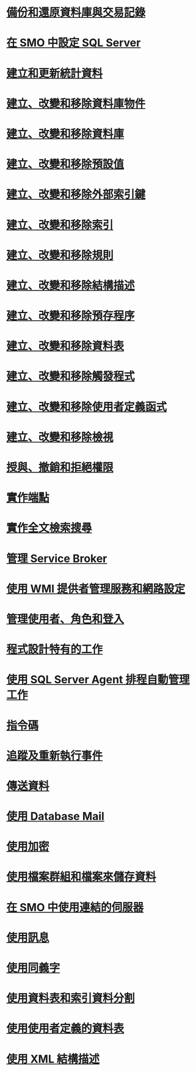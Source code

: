 # [備份和還原資料庫與交易記錄](backing-up-and-restoring-databases-and-transaction-logs.md)
# [在 SMO 中設定 SQL Server](configuring-sql-server-in-smo.md)
# [建立和更新統計資料](creating-and-updating-statistics.md)
# [建立、改變和移除資料庫物件](creating-altering-and-removing-database-objects.md)
# [建立、改變和移除資料庫](creating-altering-and-removing-databases.md)
# [建立、改變和移除預設值](creating-altering-and-removing-defaults.md)
# [建立、改變和移除外部索引鍵](creating-altering-and-removing-foreign-keys.md)
# [建立、改變和移除索引](creating-altering-and-removing-indexes.md)
# [建立、改變和移除規則](creating-altering-and-removing-rules.md)
# [建立、改變和移除結構描述](creating-altering-and-removing-schemas.md)
# [建立、改變和移除預存程序](creating-altering-and-removing-stored-procedures.md)
# [建立、改變和移除資料表](creating-altering-and-removing-tables.md)
# [建立、改變和移除觸發程式](creating-altering-and-removing-triggers.md)
# [建立、改變和移除使用者定義函式](creating-altering-and-removing-user-defined-functions.md)
# [建立、改變和移除檢視](creating-altering-and-removing-views.md)
# [授與、撤銷和拒絕權限](granting-revoking-and-denying-permissions.md)
# [實作端點](implementing-endpoints.md)
# [實作全文檢索搜尋](implementing-full-text-search.md)
# [管理 Service Broker](managing-service-broker.md)
# [使用 WMI 提供者管理服務和網路設定](managing-services-and-network-settings-by-using-wmi-provider.md)
# [管理使用者、角色和登入](managing-users-roles-and-logins.md)
# [程式設計特有的工作](programming-specific-tasks.md)
# [使用 SQL Server Agent 排程自動管理工作](scheduling-automatic-administrative-tasks-in-sql-server-agent.md)
# [指令碼](scripting.md)
# [追蹤及重新執行事件](tracing-and-replaying-events.md)
# [傳送資料](transferring-data.md)
# [使用 Database Mail](using-database-mail.md)
# [使用加密](using-encryption.md)
# [使用檔案群組和檔案來儲存資料](using-filegroups-and-files-to-store-data.md)
# [在 SMO 中使用連結的伺服器](using-linked-servers-in-smo.md)
# [使用訊息](using-messages.md)
# [使用同義字](using-synonyms.md)
# [使用資料表和索引資料分割](using-table-and-index-partitioning.md)
# [使用使用者定義的資料表](using-user-defined-tables.md)
# [使用 XML 結構描述](using-xml-schemas.md)
